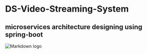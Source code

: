 # DS-Video-Streaming-System
## microservices architecture designing using spring-boot

![Markdown logo](https://drive.google.com/uc?export=view&id=1CpFaRupUQtAT8XE_lE23F_MN7mv6-IgX)

